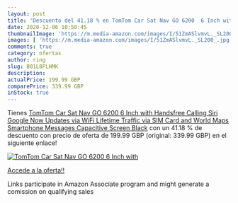 ```yaml
---
layout: post
title: 'Descuento del 41.18 % en TomTom Car Sat Nav GO 6200  6 Inch with '
date: 2020-12-06 10:50:45
thumbnailImage: 'https://m.media-amazon.com/images/I/51ZmASlvmvL._SL200_.jpg'
images: [ 'https://m.media-amazon.com/images/I/51ZmASlvmvL._SL200_.jpg' ]
comments: true
category: ofertas
author: ring
slug: B01L8PLHMK
description:
actualPrice: 199.99 GBP
comparePrice: 339.99 GBP
inStock: true
---
```


Tienes [TomTom Car Sat Nav GO 6200  6 Inch with Handsfree Calling  Siri  Google Now  Updates via WiFi  Lifetime Traffic via SIM Card and World Maps  Smartphone Messages  Capacitive Screen  Black](https://www.amazon.co.uk/dp/B01L8PLHMK/?tag=tolees0a-21) con un 41.18 % de descuento con precio de oferta de 199.99 GBP (original: 339.99 GBP) en el siguiente enlace!

[![TomTom Car Sat Nav GO 6200  6 Inch with ](https://m.media-amazon.com/images/I/51ZmASlvmvL._SL200_.jpg)](https://www.amazon.co.uk/dp/B01L8PLHMK/?tag=tolees0a-21)

[Accede a la oferta!!](https://www.amazon.co.uk/dp/B01L8PLHMK/?tag=tolees0a-21)

Links participate in Amazon Associate program and might generate a comission on qualifying sales


